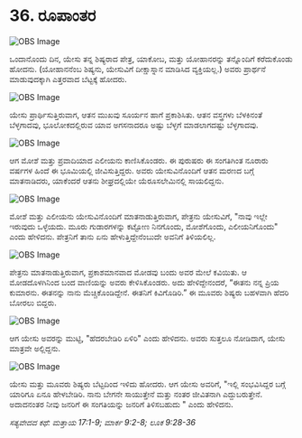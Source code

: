 # 36. ರೂಪಾಂತರ

![OBS Image](https://cdn.door43.org/obs/jpg/360px/obs-en-36-01.jpg)

ಒಂದಾನೊಂದು ದಿನ, ಯೇಸು ತನ್ನ ಶಿಷ್ಯರಾದ ಪೇತ್ರ, ಯಾಕೋಬ, ಮತ್ತು ಯೋಹಾನರನ್ನು ತನ್ನೊಂದಿಗೆ ಕರೆದುಕೊಂಡು ಹೋದನು. (ಯೋಹಾನನೆಂಬ ಶಿಷ್ಯನು, ಯೇಸುವಿಗೆ ದೀಕ್ಷಾಸ್ನಾನ ಮಾಡಿಸಿದ  ವ್ಯಕ್ತಿಯಲ್ಲ.) ಅವರು ಪ್ರಾರ್ಥನೆ ಮಾಡುವುದಕ್ಕಾಗಿ ಎತ್ತರವಾದ ಬೆಟ್ಟಕ್ಕೆ ಹೋದರು.

![OBS Image](https://cdn.door43.org/obs/jpg/360px/obs-en-36-02.jpg)

ಯೇಸು ಪ್ರಾರ್ಥಿಸುತ್ತಿರುವಾಗ, ಆತನ ಮುಖವು ಸೂರ್ಯನ ಹಾಗೆ ಪ್ರಕಾಶಿಸಿತು. ಆತನ ವಸ್ತ್ರಗಳು ಬೆಳಕಿನಂತೆ ಬೆಳ್ಳಗಾದವು, ಭೂಲೋಕದಲ್ಲಿರುವ ಯಾವ ಅಗಸನಾದರೂ ಅಷ್ಟು ಬೆಳ್ಳಗೆ ಮಾಡಲಾಗದಷ್ಟು ಬೆಳ್ಳಗಾದವು.

![OBS Image](https://cdn.door43.org/obs/jpg/360px/obs-en-36-03.jpg)

ಆಗ ಮೋಶೆ ಮತ್ತು ಪ್ರವಾದಿಯಾದ ಎಲೀಯನು ಕಾಣಿಸಿಕೊಂಡರು. ಈ ಪುರುಷರು ಈ ಸಂಗತಿಗಿಂತ ನೂರಾರು ವರ್ಷಗಳ ಹಿಂದೆ ಈ ಭೂಮಿಯಲ್ಲಿ ಜೀವಿಸುತ್ತಿದ್ದರು. ಅವರು ಯೇಸುವಿನೊಂದಿಗೆ ಆತನ ಮರಣದ ಬಗ್ಗೆ ಮಾತನಾಡಿದರು, ಯಾಕೆಂದರೆ ಆತನು ಶೀಘ್ರದಲ್ಲಿಯೇ ಯೆರೂಸಲೇಮಿನಲ್ಲಿ ಸಾಯಲಿದ್ದನು.

![OBS Image](https://cdn.door43.org/obs/jpg/360px/obs-en-36-04.jpg)

ಮೋಶೆ ಮತ್ತು ಎಲೀಯನು ಯೇಸುವಿನೊಂದಿಗೆ ಮಾತನಾಡುತ್ತಿರುವಾಗ, ಪೇತ್ರನು ಯೇಸುವಿಗೆ, "ನಾವು ಇಲ್ಲೇ ಇರುವುದು ಒಳ್ಳೆಯದು. ಮೂರು ಗುಡಾರಗಳನ್ನು ಕಟ್ಟೋಣ ನಿನಗೊಂದು, ಮೋಶೆಗೊಂದು, ಎಲೀಯನಿಗೊಂದು" ಎಂದು ಹೇಳಿದನು. ಪೇತ್ರನಿಗೆ ತಾನು ಏನು ಹೇಳುತ್ತಿದ್ದೇನೆಂಬುದೇ ಅವನಿಗೆ ತಿಳಿಯಲಿಲ್ಲ.

![OBS Image](https://cdn.door43.org/obs/jpg/360px/obs-en-36-05.jpg)

ಪೇತ್ರನು ಮಾತನಾಡುತ್ತಿರುವಾಗ, ಪ್ರಕಾಶಮಾನವಾದ ಮೋಡವು ಬಂದು ಅವರ ಮೇಲೆ ಕವಿಯಿತು. ಆ ಮೋಡದೊಳಗಿನಿಂದ ಬಂದ ವಾಣಿಯನ್ನು ಅವರು ಕೇಳಿಸಿಕೊಂಡರು. ಅದು ಹೇಳಿದ್ದೇನಂದರೆ, “ಈತನು ನನ್ನ ಪ್ರಿಯ ಕುಮಾರನು. ಈತನನ್ನು ನಾನು ಮೆಚ್ಚಿಕೊಂಡಿದ್ದೇನೆ. ಈತನಿಗೆ ಕಿವಿಗೊಡಿರಿ.” ಈ ಮೂವರು ಶಿಷ್ಯರು ಬಹಳವಾಗಿ ಹೆದರಿ ಬೋರಲು ಬಿದ್ದರು. 

![OBS Image](https://cdn.door43.org/obs/jpg/360px/obs-en-36-06.jpg)

ಆಗ ಯೇಸು ಅವರನ್ನು ಮುಟ್ಟಿ, "ಹೆದರಬೇಡಿರಿ ಏಳಿರಿ" ಎಂದು ಹೇಳಿದನು. ಅವರು ಸುತ್ತಲೂ ನೋಡಿದಾಗ, ಯೇಸು ಮಾತ್ರವೇ ಅಲ್ಲಿದ್ದನು.

![OBS Image](https://cdn.door43.org/obs/jpg/360px/obs-en-36-07.jpg)

ಯೇಸು ಮತ್ತು ಮೂವರು ಶಿಷ್ಯರು ಬೆಟ್ಟದಿಂದ ಇಳಿದು ಹೋದರು. ಆಗ ಯೇಸು ಅವರಿಗೆ, "ಇಲ್ಲಿ ಸಂಭವಿಸಿದ್ದರ ಬಗ್ಗೆ ಯಾರಿಗೂ ಏನೂ ಹೇಳಬೇಡಿರಿ. ನಾನು ಬೇಗನೇ ಸಾಯುತ್ತೇನೆ ಮತ್ತು ನಂತರ ಜೀವಿತನಾಗಿ ಎದ್ದುಬರುತ್ತೇನೆ. ಅದಾದನಂತರ ನೀವು ಜನರಿಗೆ ಈ ಸಂಗತಿಯನ್ನು ಜನರಿಗೆ ತಿಳಿಸಬಹುದು " ಎಂದು ಹೇಳಿದನು.

_ಸತ್ಯವೇದದ ಕಥೆ: ಮತ್ತಾಯ 17:1-9; ಮಾರ್ಕ 9:2-8; ಲೂಕ 9:28-36_

